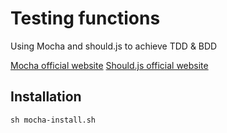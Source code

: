 # Testing functions

Using Mocha and should.js to achieve TDD & BDD

[Mocha official website](http://visionmedia.github.com/mocha/)
[Should.js official website](https://github.com/visionmedia/should.js)


## Installation

`sh mocha-install.sh`
